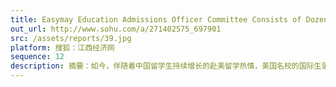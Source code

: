 ```yaml
---
title: Easymay Education Admissions Officer Committee Consists of Dozens of Former Ivy League admissions officers, Helping School Application in 2019
out_url: http://www.sohu.com/a/271402575_697901
src: /assets/reports/39.jpg
platform: 搜狐：江西经济网
sequence: 12
description: 摘要：如今，伴随着中国留学生持续增长的赴美留学热情，美国名校的国际生录取率却逐年下降。留学咨询机构较低的市场准入门槛使留学咨询行业乱象频发。个别机构利用监管的缺失与信息的不对称，欺瞒客户，弄虚作假，造成学生和家长时间与金钱的双重损失。
---
```

